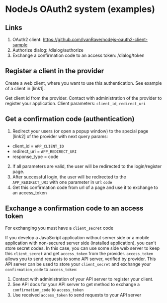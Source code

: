 # NodeJs OAuth2 system (examples)

## Links

1. OAuth2 client: https://github.com/IvanRave/nodejs-oauth2-client-sample
2. Authorize dialog: /dialog/authorize
3. Exchange a confirmation code to an access token: /dialog/token

## Register a client in the provider

Create a web client, where you want to use this authentication. See example of a client in [link1].

Get client id from the provider. Contact with administration of the provider to register your application. Client parameters: ```client_id```, ```redirect_uri```

## Get a confirmation code (authentication)

1. Redirect your users (or open a popup window) to the special page [link2] of the provider with next query params:
  - client\_id = ```APP_CLIENT_ID```
  - redirect\_uri = ```APP_REDIRECT_URI```
  - response_type = code
2. If all parameters are valid, the user will be redirected to the login/register page.
3. After successful login, the user will be redirected to the ```APP_REDIRECT_URI``` with one parameter in url: ```code```
4. Get this confirmation code from url of a page and use it to exchange to an access\_token

## Exchange a confirmation code to an access token

For exchanging you must have a ```client_secret``` code

If you develop a JavaScript application without server side or a mobile application with non-secured server side (installed application), you can't store secret codes.
In this case, you can use some side web server to keep this ```client_secret``` and get ```access_token``` from the provider.
```access_token``` allows you to send requests to some API server, verified by provider. This API server can be used to store your ```client_secret``` and exchange your ```confirmation_code``` to ```access_token```:
1. Contact with administration of your API server to register your client.
2. See API docs for your API server to get method to exchange a ```confirmation_code``` to ```access_token```
3. Use received ```access_token``` to send requests to your API server
